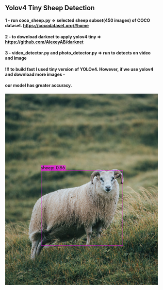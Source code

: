 ## Yolov4 Tiny Sheep Detection

#### 1 - run coco_sheep.py =>  selected sheep subset(450 images) of COCO dataset. https://cocodataset.org/#home

#### 2 - to download darknet to apply yolov4 tiny => https://github.com/AlexeyAB/darknet

#### 3 - video_detector.py and photo_detector.py => run to detects on video and image

#### !!! to build fast I used tiny version of YOLOv4. However, if we use yolov4 and download more images -
#### our model has greater accuracy.

![](predictions.jpg)
